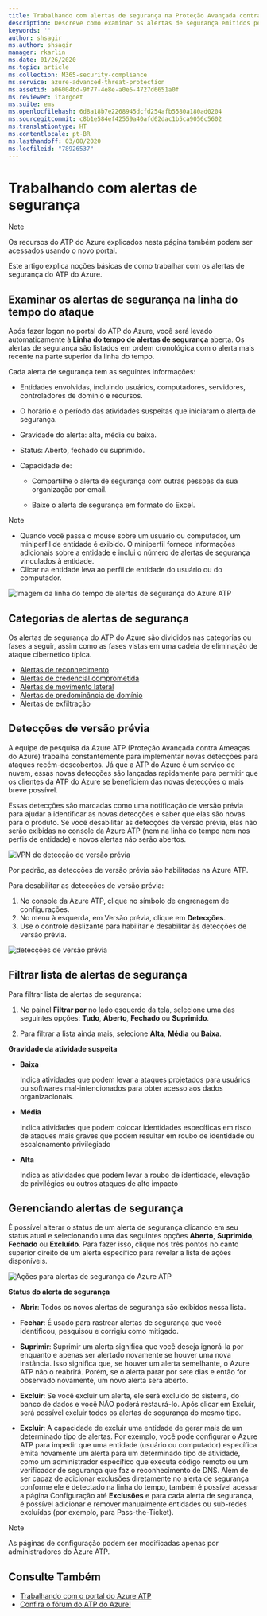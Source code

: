 ```yaml
---
title: Trabalhando com alertas de segurança na Proteção Avançada contra Ameaças do Azure | Microsoft Docs
description: Descreve como examinar os alertas de segurança emitidos pelo Azure ATP
keywords: ''
author: shsagir
ms.author: shsagir
manager: rkarlin
ms.date: 01/26/2020
ms.topic: article
ms.collection: M365-security-compliance
ms.service: azure-advanced-threat-protection
ms.assetid: a06004bd-9f77-4e8e-a0e5-4727d6651a0f
ms.reviewer: itargoet
ms.suite: ems
ms.openlocfilehash: 6d8a18b7e2268945dcfd254afb5580a180ad0204
ms.sourcegitcommit: c8b1e584ef42559a40afd62dac1b5ca9056c5602
ms.translationtype: HT
ms.contentlocale: pt-BR
ms.lasthandoff: 03/08/2020
ms.locfileid: "78926537"
---
```

# <a name="working-with-security-alerts"></a>Trabalhando com alertas de segurança

> [!NOTE]
> Os recursos do ATP do Azure explicados nesta página também podem ser acessados usando o novo [portal](https://portal.cloudappsecurity.com).

Este artigo explica noções básicas de como trabalhar com os alertas de segurança do ATP do Azure.

## Examinar os alertas de segurança na linha do tempo do ataque <a name="review-suspicious-activities-on-the-attack-time-line"></a>

Após fazer logon no portal do ATP do Azure, você será levado automaticamente à **Linha do tempo de alertas de segurança** aberta. Os alertas de segurança são listados em ordem cronológica com o alerta mais recente na parte superior da linha do tempo.

Cada alerta de segurança tem as seguintes informações:

- Entidades envolvidas, incluindo usuários, computadores, servidores, controladores de domínio e recursos.

- O horário e o período das atividades suspeitas que iniciaram o alerta de segurança.

- Gravidade do alerta: alta, média ou baixa.

- Status: Aberto, fechado ou suprimido.

- Capacidade de:

    - Compartilhe o alerta de segurança com outras pessoas da sua organização por email.

    - Baixe o alerta de segurança em formato do Excel.

> [!NOTE]
>
> - Quando você passa o mouse sobre um usuário ou computador, um miniperfil de entidade é exibido. O miniperfil fornece informações adicionais sobre a entidade e inclui o número de alertas de segurança vinculados à entidade.
> - Clicar na entidade leva ao perfil de entidade do usuário ou do computador.

![Imagem da linha do tempo de alertas de segurança do Azure ATP](media/atp-sa-timeline.png)

## <a name="security-alert-categories"></a>Categorias de alertas de segurança

Os alertas de segurança do ATP do Azure são divididos nas categorias ou fases a seguir, assim como as fases vistas em uma cadeia de eliminação de ataque cibernético típica.

- [Alertas de reconhecimento](atp-reconnaissance-alerts.md)
- [Alertas de credencial comprometida](atp-compromised-credentials-alerts.md)
- [Alertas de movimento lateral](atp-lateral-movement-alerts.md)
- [Alertas de predominância de domínio](atp-domain-dominance-alerts.md)
- [Alertas de exfiltração](atp-exfiltration-alerts.md)

## Detecções de versão prévia <a name="preview-detections"></a>

A equipe de pesquisa da Azure ATP (Proteção Avançada contra Ameaças do Azure) trabalha constantemente para implementar novas detecções para ataques recém-descobertos. Já que a ATP do Azure é um serviço de nuvem, essas novas detecções são lançadas rapidamente para permitir que os clientes da ATP do Azure se beneficiem das novas detecções o mais breve possível.

Essas detecções são marcadas como uma notificação de versão prévia para ajudar a identificar as novas detecções e saber que elas são novas para o produto. Se você desabilitar as detecções de versão prévia, elas não serão exibidas no console da Azure ATP (nem na linha do tempo nem nos perfis de entidade) e novos alertas não serão abertos.

![VPN de detecção de versão prévia](./media/preview-detection-vpn.png)

Por padrão, as detecções de versão prévia são habilitadas na Azure ATP.

Para desabilitar as detecções de versão prévia:

1. No console da Azure ATP, clique no símbolo de engrenagem de configurações.
2. No menu à esquerda, em Versão prévia, clique em **Detecções**.
3. Use o controle deslizante para habilitar e desabilitar às detecções de versão prévia.

![detecções de versão prévia](./media/preview-detections.png)

## <a name="filter-security-alerts-list"></a>Filtrar lista de alertas de segurança

Para filtrar lista de alertas de segurança:

1. No painel **Filtrar por** no lado esquerdo da tela, selecione uma das seguintes opções: **Tudo**, **Aberto**, **Fechado** ou **Suprimido**.

2. Para filtrar a lista ainda mais, selecione **Alta**, **Média** ou **Baixa**.

**Gravidade da atividade suspeita**

- **Baixa**

    Indica atividades que podem levar a ataques projetados para usuários ou softwares mal-intencionados para obter acesso aos dados organizacionais.

- **Média**

    Indica atividades que podem colocar identidades específicas em risco de ataques mais graves que podem resultar em roubo de identidade ou escalonamento privilegiado

- **Alta**

    Indica as atividades que podem levar a roubo de identidade, elevação de privilégios ou outros ataques de alto impacto

## <a name="managing-security-alerts"></a>Gerenciando alertas de segurança

É possível alterar o status de um alerta de segurança clicando em seu status atual e selecionando uma das seguintes opções **Aberto**, **Suprimido**, **Fechado** ou **Excluído**.
Para fazer isso, clique nos três pontos no canto superior direito de um alerta específico para revelar a lista de ações disponíveis.

![Ações para alertas de segurança do Azure ATP](./media/atp-sa-actions.png)

**Status do alerta de segurança**

- **Abrir**: Todos os novos alertas de segurança são exibidos nessa lista.

- **Fechar**: É usado para rastrear alertas de segurança que você identificou, pesquisou e corrigiu como mitigado.

- **Suprimir**: Suprimir um alerta significa que você deseja ignorá-la por enquanto e apenas ser alertado novamente se houver uma nova instância. Isso significa que, se houver um alerta semelhante, o Azure ATP não o reabrirá. Porém, se o alerta parar por sete dias e então for observado novamente, um novo alerta será aberto.

- **Excluir**: Se você excluir um alerta, ele será excluído do sistema, do banco de dados e você NÃO poderá restaurá-lo. Após clicar em Excluir, será possível excluir todos os alertas de segurança do mesmo tipo.

- **Excluir**: A capacidade de excluir uma entidade de gerar mais de um determinado tipo de alertas. Por exemplo, você pode configurar o Azure ATP para impedir que uma entidade (usuário ou computador) específica emita novamente um alerta para um determinado tipo de atividade, como um administrador específico que executa código remoto ou um verificador de segurança que faz o reconhecimento de DNS. Além de ser capaz de adicionar exclusões diretamente no alerta de segurança conforme ele é detectado na linha do tempo, também é possível acessar a página Configuração até **Exclusões** e para cada alerta de segurança, é possível adicionar e remover manualmente entidades ou sub-redes excluídas (por exemplo, para Pass-the-Ticket).

> [!NOTE]
> As páginas de configuração podem ser modificadas apenas por administradores do Azure ATP.

## <a name="see-also"></a>Consulte Também

- [Trabalhando com o portal do Azure ATP](workspace-portal.md)
- [Confira o fórum do ATP do Azure!](https://aka.ms/azureatpcommunity)
